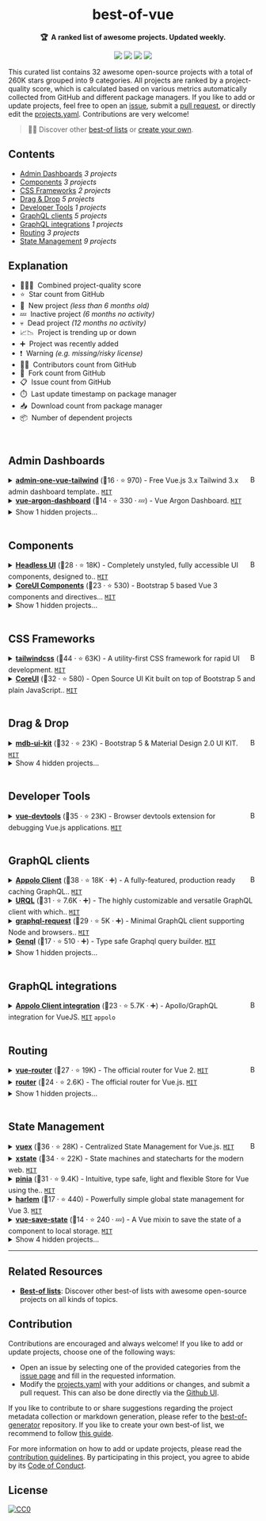 <!-- markdownlint-disable -->
<h1 align="center">
    best-of-vue
    <br>
</h1>

<p align="center">
    <strong>🏆&nbsp; A ranked list of awesome projects. Updated weekly.</strong>
</p>

<p align="center">
    <a href="https://best-of.org" title="Best-of Badge"><img src="http://bit.ly/3o3EHNN"></a>
    <a href="#Contents" title="Project Count"><img src="https://img.shields.io/badge/projects-32-blue.svg?color=5ac4bf"></a>
    <a href="#Contribution" title="Contributions are welcome"><img src="https://img.shields.io/badge/contributions-welcome-green.svg"></a>
    <a href="https://github.com/fkromer/best-of-vue/releases" title="Best-of Updates"><img src="https://img.shields.io/github/release-date/fkromer/best-of-vue?color=green&label=updated"></a>
</p>

This curated list contains 32 awesome open-source projects with a total of 260K stars grouped into 9 categories. All projects are ranked by a project-quality score, which is calculated based on various metrics automatically collected from GitHub and different package managers. If you like to add or update projects, feel free to open an [issue](https://github.com/fkromer/best-of-vue/issues/new/choose), submit a [pull request](https://github.com/fkromer/best-of-vue/pulls), or directly edit the [projects.yaml](https://github.com/fkromer/best-of-vue/edit/main/projects.yaml). Contributions are very welcome!

> 🧙‍♂️  Discover other [best-of lists](https://best-of.org) or [create your own](https://github.com/best-of-lists/best-of/blob/main/create-best-of-list.md).

## Contents

- [Admin Dashboards](#admin-dashboards) _3 projects_
- [Components](#components) _3 projects_
- [CSS Frameworks](#css-frameworks) _2 projects_
- [Drag & Drop](#drag--drop) _5 projects_
- [Developer Tools](#developer-tools) _1 projects_
- [GraphQL clients](#graphql-clients) _5 projects_
- [GraphQL integrations](#graphql-integrations) _1 projects_
- [Routing](#routing) _3 projects_
- [State Management](#state-management) _9 projects_

## Explanation
- 🥇🥈🥉&nbsp; Combined project-quality score
- ⭐️&nbsp; Star count from GitHub
- 🐣&nbsp; New project _(less than 6 months old)_
- 💤&nbsp; Inactive project _(6 months no activity)_
- 💀&nbsp; Dead project _(12 months no activity)_
- 📈📉&nbsp; Project is trending up or down
- ➕&nbsp; Project was recently added
- ❗️&nbsp; Warning _(e.g. missing/risky license)_
- 👨‍💻&nbsp; Contributors count from GitHub
- 🔀&nbsp; Fork count from GitHub
- 📋&nbsp; Issue count from GitHub
- ⏱️&nbsp; Last update timestamp on package manager
- 📥&nbsp; Download count from package manager
- 📦&nbsp; Number of dependent projects

<br>

## Admin Dashboards

<a href="#contents"><img align="right" width="15" height="15" src="https://git.io/JtehR" alt="Back to top"></a>

<details><summary><b><a href="https://github.com/justboil/admin-one-vue-tailwind">admin-one-vue-tailwind</a></b> (🥉16 ·  ⭐ 970) - Free Vue.js 3.x Tailwind 3.x admin dashboard template.. <code><a href="http://bit.ly/34MBwT8">MIT</a></code></summary>

- [GitHub](https://github.com/justboil/admin-one-vue-tailwind) (👨‍💻 2 · 🔀 180 · 📋 24 - 54% open · ⏱️ 29.11.2022):

	```
	git clone https://github.com/justboil/admin-one-vue-tailwind
	```
</details>
<details><summary><b><a href="https://github.com/creativetimofficial/vue-argon-dashboard">vue-argon-dashboard</a></b> (🥉14 ·  ⭐ 330 · 💤) - Vue Argon Dashboard. <code><a href="http://bit.ly/34MBwT8">MIT</a></code></summary>

- [GitHub](https://github.com/creativetimofficial/vue-argon-dashboard) (🔀 240 · 📋 46 - 2% open · ⏱️ 27.05.2022):

	```
	git clone https://github.com/creativetimofficial/vue-argon-dashboard
	```
</details>
<details><summary>Show 1 hidden projects...</summary>

- <b><a href="https://github.com/coreui/coreui-free-vue-admin-template">coreui-free-vue-admin-template</a></b> (🥇18 ·  ⭐ 3.1K) - Open source admin template based on Bootstrap 5 and.. <code>❗Unlicensed</code>
</details>
<br>

## Components

<a href="#contents"><img align="right" width="15" height="15" src="https://git.io/JtehR" alt="Back to top"></a>

<details><summary><b><a href="https://github.com/tailwindlabs/headlessui">Headless UI</a></b> (🥇28 ·  ⭐ 18K) - Completely unstyled, fully accessible UI components, designed to.. <code><a href="http://bit.ly/34MBwT8">MIT</a></code></summary>

- [GitHub](https://github.com/tailwindlabs/headlessui) (👨‍💻 38 · 🔀 710 · 📦 570 · 📋 740 - 1% open · ⏱️ 02.12.2022):

	```
	git clone https://github.com/tailwindlabs/headlessui
	```
</details>
<details><summary><b><a href="https://github.com/coreui/coreui-vue">CoreUI Components</a></b> (🥉23 ·  ⭐ 530) - Bootstrap 5 based Vue 3 components and directives... <code><a href="http://bit.ly/34MBwT8">MIT</a></code></summary>

- [GitHub](https://github.com/coreui/coreui-vue) (👨‍💻 6 · 🔀 110 · 📦 2.6K · 📋 190 - 4% open · ⏱️ 10.11.2022):

	```
	git clone https://github.com/coreui/coreui-vue
	```
</details>
<details><summary>Show 1 hidden projects...</summary>

- <b><a href="https://github.com/tailwindlabs/tailwindui-vue">tailwindui-vue</a></b> (🥉10 ·  ⭐ 660 · 💀) - Deprecated, please use the Headless UI repo instead. <code>❗Unlicensed</code>
</details>
<br>

## CSS Frameworks

<a href="#contents"><img align="right" width="15" height="15" src="https://git.io/JtehR" alt="Back to top"></a>

<details><summary><b><a href="https://github.com/tailwindlabs/tailwindcss">tailwindcss</a></b> (🥇44 ·  ⭐ 63K) - A utility-first CSS framework for rapid UI development. <code><a href="http://bit.ly/34MBwT8">MIT</a></code></summary>

- [GitHub](https://github.com/tailwindlabs/tailwindcss) (👨‍💻 250 · 🔀 3.2K · 📥 460K · 📦 3.1M · 📋 2.6K - 0% open · ⏱️ 03.12.2022):

	```
	git clone https://github.com/tailwindlabs/tailwindcss
	```
</details>
<details><summary><b><a href="https://github.com/coreui/coreui">CoreUI</a></b> (🥉32 ·  ⭐ 580) - Open Source UI Kit built on top of Bootstrap 5 and plain JavaScript.. <code><a href="http://bit.ly/34MBwT8">MIT</a></code></summary>

- [GitHub](https://github.com/coreui/coreui) (👨‍💻 1.5K · 🔀 180 · 📥 3.2K · 📦 21K · 📋 130 - 1% open · ⏱️ 02.12.2022):

	```
	git clone https://github.com/coreui/coreui
	```
</details>
<br>

## Drag & Drop

<a href="#contents"><img align="right" width="15" height="15" src="https://git.io/JtehR" alt="Back to top"></a>

<details><summary><b><a href="https://github.com/mdbootstrap/mdb-ui-kit">mdb-ui-kit</a></b> (🥇32 ·  ⭐ 23K) - Bootstrap 5 & Material Design 2.0 UI KIT. <code><a href="http://bit.ly/34MBwT8">MIT</a></code></summary>

- [GitHub](https://github.com/mdbootstrap/mdb-ui-kit) (👨‍💻 120 · 🔀 3.4K · 📦 6.2K · 📋 1.2K - 0% open · ⏱️ 29.11.2022):

	```
	git clone https://github.com/mdbootstrap/mdb-ui-kit
	```
</details>
<details><summary>Show 4 hidden projects...</summary>

- <b><a href="https://github.com/SortableJS/vue.draggable.next">vue.draggable.next</a></b> (🥈16 ·  ⭐ 2K · 💀) - Vue 3 compatible drag-and-drop component based on.. <code><a href="http://bit.ly/34MBwT8">MIT</a></code>
- <b><a href="https://github.com/hilongjw/vue-dragging">vue-dragging</a></b> (🥈16 ·  ⭐ 760 · 💀) - A sortable list directive with Vue. <code><a href="http://bit.ly/34MBwT8">MIT</a></code>
- <b><a href="https://github.com/euvl/vue-js-grid">vue-js-grid</a></b> (🥉14 ·  ⭐ 930 · 💀) - Vue.js 2.x responsive grid system with smooth sorting, drag-.. <code><a href="http://bit.ly/34MBwT8">MIT</a></code>
- <b><a href="https://github.com/shkilo/vue3-draggable">vue3-draggable</a></b> (🥉9 ·  ⭐ 22 · 💀) - simple drag&drop component for vue 3.x. <code><a href="http://bit.ly/34MBwT8">MIT</a></code>
</details>
<br>

## Developer Tools

<a href="#contents"><img align="right" width="15" height="15" src="https://git.io/JtehR" alt="Back to top"></a>

<details><summary><b><a href="https://github.com/vuejs/devtools">vue-devtools</a></b> (🥇35 ·  ⭐ 23K) - Browser devtools extension for debugging Vue.js applications. <code><a href="http://bit.ly/34MBwT8">MIT</a></code></summary>

- [GitHub](https://github.com/vuejs/devtools) (👨‍💻 120 · 🔀 3.9K · 📥 97K · 📦 2.2K · 📋 1.5K - 27% open · ⏱️ 18.10.2022):

	```
	git clone https://github.com/vuejs/devtools
	```
</details>
<br>

## GraphQL clients

<a href="#contents"><img align="right" width="15" height="15" src="https://git.io/JtehR" alt="Back to top"></a>

<details><summary><b><a href="https://github.com/apollographql/apollo-client">Appolo Client</a></b> (🥇38 ·  ⭐ 18K · ➕) - A fully-featured, production ready caching GraphQL.. <code><a href="http://bit.ly/34MBwT8">MIT</a></code></summary>

- [GitHub](https://github.com/apollographql/apollo-client) (👨‍💻 780 · 🔀 2.4K · 📦 150K · 📋 4.5K - 13% open · ⏱️ 03.12.2022):

	```
	git clone https://github.com/apollographql/apollo-client
	```
</details>
<details><summary><b><a href="https://github.com/urql-graphql/urql">URQL</a></b> (🥈31 ·  ⭐ 7.6K · ➕) - The highly customizable and versatile GraphQL client with which.. <code><a href="http://bit.ly/34MBwT8">MIT</a></code></summary>

- [GitHub](https://github.com/urql-graphql/urql) (👨‍💻 210 · 🔀 370 · 📦 22K · 📋 780 - 3% open · ⏱️ 01.12.2022):

	```
	git clone https://github.com/urql-graphql/urql
	```
</details>
<details><summary><b><a href="https://github.com/prisma-labs/graphql-request">graphql-request</a></b> (🥉29 ·  ⭐ 5K · ➕) - Minimal GraphQL client supporting Node and browsers.. <code><a href="http://bit.ly/34MBwT8">MIT</a></code></summary>

- [GitHub](https://github.com/prisma-labs/graphql-request) (👨‍💻 74 · 🔀 260 · 📦 160K · 📋 220 - 58% open · ⏱️ 18.11.2022):

	```
	git clone https://github.com/prisma-labs/graphql-request
	```
</details>
<details><summary><b><a href="https://github.com/remorses/genql">Genql</a></b> (🥉17 ·  ⭐ 510 · ➕) - Type safe Graphql query builder. <code><a href="http://bit.ly/34MBwT8">MIT</a></code></summary>

- [GitHub](https://github.com/remorses/genql) (👨‍💻 7 · 🔀 14 · 📦 160 · 📋 79 - 35% open · ⏱️ 30.11.2022):

	```
	git clone https://github.com/remorses/genql
	```
</details>
<details><summary>Show 1 hidden projects...</summary>

- <b><a href="https://github.com/nearform/graphql-hooks">graphql-hooks</a></b> (🥉23 ·  ⭐ 1.8K · ➕) - Minimal hooks-first GraphQL client. <code>❗Unlicensed</code>
</details>
<br>

## GraphQL integrations

<a href="#contents"><img align="right" width="15" height="15" src="https://git.io/JtehR" alt="Back to top"></a>

<details><summary><b><a href="https://github.com/vuejs/apollo">Appolo Client integration</a></b> (🥇23 ·  ⭐ 5.7K · ➕) - Apollo/GraphQL integration for VueJS. <code><a href="http://bit.ly/34MBwT8">MIT</a></code> <code>appolo</code></summary>

- [GitHub](https://github.com/vuejs/apollo) (👨‍💻 120 · 🔀 460 · 📦 60 · 📋 850 - 26% open · ⏱️ 05.10.2022):

	```
	git clone https://github.com/vuejs/apollo
	```
</details>
<br>

## Routing

<a href="#contents"><img align="right" width="15" height="15" src="https://git.io/JtehR" alt="Back to top"></a>

<details><summary><b><a href="https://github.com/vuejs/vue-router">vue-router</a></b> (🥇27 ·  ⭐ 19K) - The official router for Vue 2. <code><a href="http://bit.ly/34MBwT8">MIT</a></code></summary>

- [GitHub](https://github.com/vuejs/vue-router) (👨‍💻 280 · 🔀 5K · 📋 2.8K - 2% open · ⏱️ 03.12.2022):

	```
	git clone https://github.com/vuejs/vue-router
	```
</details>
<details><summary><b><a href="https://github.com/vuejs/router">router</a></b> (🥉24 ·  ⭐ 2.6K) - The official router for Vue.js. <code><a href="http://bit.ly/34MBwT8">MIT</a></code></summary>

- [GitHub](https://github.com/vuejs/router) (👨‍💻 170 · 🔀 790 · 📋 630 - 4% open · ⏱️ 29.11.2022):

	```
	git clone https://github.com/vuejs/router
	```
</details>
<details><summary>Show 1 hidden projects...</summary>

- <b><a href="https://github.com/ayamflow/vue-route">vue-route</a></b> (🥉12 ·  ⭐ 75 · 💀) - Routing directive for Vue.js, inspired by ng-view. <code>❗Unlicensed</code>
</details>
<br>

## State Management

<a href="#contents"><img align="right" width="15" height="15" src="https://git.io/JtehR" alt="Back to top"></a>

<details><summary><b><a href="https://github.com/vuejs/vuex">vuex</a></b> (🥇36 ·  ⭐ 28K) - Centralized State Management for Vue.js. <code><a href="http://bit.ly/34MBwT8">MIT</a></code></summary>

- [GitHub](https://github.com/vuejs/vuex) (👨‍💻 330 · 🔀 9.4K · 📦 1.1M · 📋 1.2K - 6% open · ⏱️ 15.10.2022):

	```
	git clone https://github.com/vuejs/vuex
	```
</details>
<details><summary><b><a href="https://github.com/statelyai/xstate">xstate</a></b> (🥈34 ·  ⭐ 22K) - State machines and statecharts for the modern web. <code><a href="http://bit.ly/34MBwT8">MIT</a></code></summary>

- [GitHub](https://github.com/statelyai/xstate) (👨‍💻 320 · 🔀 1K · 📦 160K · 📋 1.1K - 15% open · ⏱️ 03.12.2022):

	```
	git clone https://github.com/statelyai/xstate
	```
</details>
<details><summary><b><a href="https://github.com/vuejs/pinia">pinia</a></b> (🥈31 ·  ⭐ 9.4K) - Intuitive, type safe, light and flexible Store for Vue using the.. <code><a href="http://bit.ly/34MBwT8">MIT</a></code></summary>

- [GitHub](https://github.com/vuejs/pinia) (👨‍💻 140 · 🔀 610 · 📦 49K · 📋 460 - 4% open · ⏱️ 03.12.2022):

	```
	git clone https://github.com/vuejs/pinia
	```
</details>
<details><summary><b><a href="https://github.com/andrewcourtice/harlem">harlem</a></b> (🥈17 ·  ⭐ 440) - Powerfully simple global state management for Vue 3. <code><a href="http://bit.ly/34MBwT8">MIT</a></code></summary>

- [GitHub](https://github.com/andrewcourtice/harlem) (👨‍💻 7 · 🔀 12 · 📦 70 · 📋 14 - 14% open · ⏱️ 13.09.2022):

	```
	git clone https://github.com/andrewcourtice/harlem
	```
</details>
<details><summary><b><a href="https://github.com/spatie/vue-save-state">vue-save-state</a></b> (🥉14 ·  ⭐ 240 · 💤) - A Vue mixin to save the state of a component to local storage. <code><a href="http://bit.ly/34MBwT8">MIT</a></code></summary>

- [GitHub](https://github.com/spatie/vue-save-state) (👨‍💻 9 · 🔀 23 · 📦 140 · 📋 14 - 7% open · ⏱️ 21.03.2022):

	```
	git clone https://github.com/spatie/vue-save-state
	```
</details>
<details><summary>Show 4 hidden projects...</summary>

- <b><a href="https://github.com/galvez/vue-stator">vue-stator</a></b> (🥉11 ·  ⭐ 170 · 💀) - Vuex alternative based on Vue.observable(). <code>❗Unlicensed</code>
- <b><a href="https://github.com/yang-wei/vue-redux">vue-redux</a></b> (🥉8 ·  ⭐ 140 · 💀) - What happen when Vue.js + Redux. <code>❗Unlicensed</code>
- <b><a href="https://github.com/BosNaufal/vue-freeze">vue-freeze</a></b> (🥉6 ·  ⭐ 74 · 💀) - Simple state management whitout bloating API and Concept for Vue.js. <code><a href="http://bit.ly/34MBwT8">MIT</a></code>
- <b><a href="https://github.com/BosNaufal/vue-simple-store">vue-simple-store</a></b> (🥉5 ·  ⭐ 67 · 💀) - Store Organizer To Simplify Your Stores. <code><a href="http://bit.ly/34MBwT8">MIT</a></code>
</details>

---

## Related Resources

- [**Best-of lists**](https://best-of.org): Discover other best-of lists with awesome open-source projects on all kinds of topics.

## Contribution

Contributions are encouraged and always welcome! If you like to add or update projects, choose one of the following ways:

- Open an issue by selecting one of the provided categories from the [issue page](https://github.com/fkromer/best-of-vue/issues/new/choose) and fill in the requested information.
- Modify the [projects.yaml](https://github.com/fkromer/best-of-vue/blob/main/projects.yaml) with your additions or changes, and submit a pull request. This can also be done directly via the [Github UI](https://github.com/fkromer/best-of-vue/edit/main/projects.yaml).

If you like to contribute to or share suggestions regarding the project metadata collection or markdown generation, please refer to the [best-of-generator](https://github.com/best-of-lists/best-of-generator) repository. If you like to create your own best-of list, we recommend to follow [this guide](https://github.com/best-of-lists/best-of/blob/main/create-best-of-list.md).

For more information on how to add or update projects, please read the [contribution guidelines](https://github.com/fkromer/best-of-vue/blob/main/CONTRIBUTING.md). By participating in this project, you agree to abide by its [Code of Conduct](https://github.com/fkromer/best-of-vue/blob/main/.github/CODE_OF_CONDUCT.md).

## License

[![CC0](https://mirrors.creativecommons.org/presskit/buttons/88x31/svg/by-sa.svg)](https://creativecommons.org/licenses/by-sa/4.0/)
